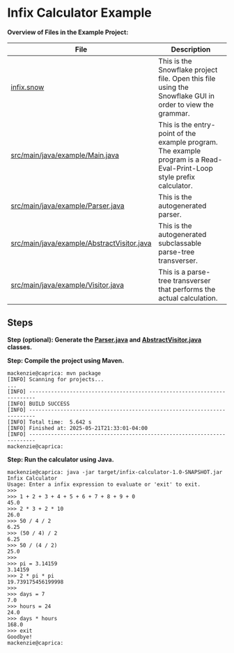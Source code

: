 # Infix Calculator Example

**Overview of Files in the Example Project:**

| File | Description | 
| ---------------------- | -- |
| [infix.snow](infix.snow) | This is the Snowflake project file. Open this file using the Snowflake GUI in order to view the grammar. |
| [src/main/java/example/Main.java](src/main/java/example/Main.java) | This is the entry-point of the example program. The example program is a Read-Eval-Print-Loop style prefix calculator. |
| [src/main/java/example/Parser.java](src/main/java/example/Parser.java) | This is the autogenerated parser. |
| [src/main/java/example/AbstractVisitor.java](src/main/java/example/AbstractVisitor.java) | This is the autogenerated subclassable parse-tree transverser. |
| [src/main/java/example/Visitor.java](src/main/java/example/Visitor.java) | This is a parse-tree transverser that performs the actual calculation. |

## Steps

**Step (optional): Generate the [Parser.java](src/main/java/example/Parser.java) and [AbstractVisitor.java](src/main/java/example/AbstractVisitor.java) classes.**

**Step: Compile the project using Maven.**

```plain
mackenzie@caprica: mvn package
[INFO] Scanning for projects...
...
[INFO] ------------------------------------------------------------------------
[INFO] BUILD SUCCESS
[INFO] ------------------------------------------------------------------------
[INFO] Total time:  5.642 s
[INFO] Finished at: 2025-05-21T21:33:01-04:00
[INFO] ------------------------------------------------------------------------
mackenzie@caprica:
```

**Step: Run the calculator using Java.**

```plain
mackenzie@caprica: java -jar target/infix-calculator-1.0-SNAPSHOT.jar 
Infix Calculator
Usage: Enter a infix expression to evaluate or 'exit' to exit.
>>> 
>>> 1 + 2 + 3 + 4 + 5 + 6 + 7 + 8 + 9 + 0
45.0
>>> 2 * 3 + 2 * 10
26.0
>>> 50 / 4 / 2
6.25
>>> (50 / 4) / 2
6.25
>>> 50 / (4 / 2)
25.0
>>> 
>>> pi = 3.14159
3.14159
>>> 2 * pi * pi
19.739175456199998
>>>     
>>> days = 7
7.0
>>> hours = 24
24.0
>>> days * hours
168.0
>>> exit
Goodbye!
mackenzie@caprica:
```
